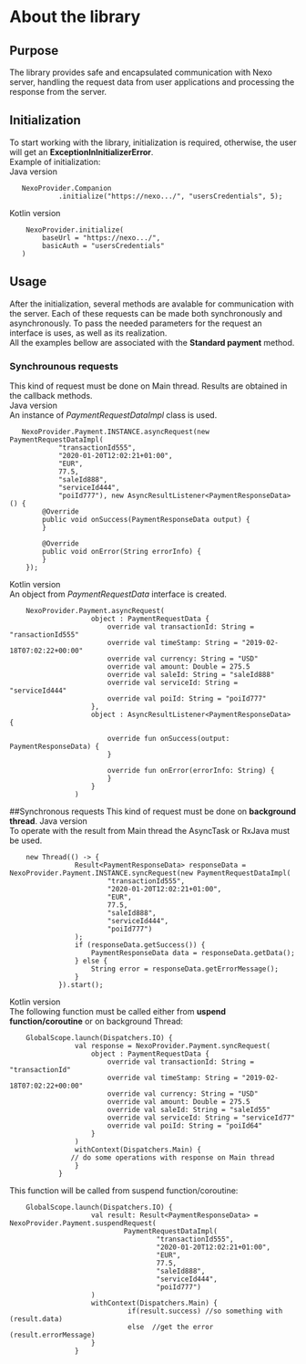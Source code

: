 # About the library
## Purpose
The library provides safe and encapsulated communication with Nexo server, handling the request data from user applications and processing the response from the server.
## Initialization
To start working with the library, initialization is required, otherwise, the user will get an **ExceptionInInitializerError**.<br/>
Example of initialization:<br/>
Java version

       NexoProvider.Companion
                .initialize("https://nexo.../", "usersCredentials", 5);
Kotlin version

        NexoProvider.initialize(
            baseUrl = "https://nexo.../",
            basicAuth = "usersCredentials"
       )
## Usage
After the initialization, several methods are avalable for communication with the server. Each of these requests can be made both synchronously and asynchronously. To pass the needed parameters for the request an interface is uses, as well as its realization.<br/>
All the examples bellow are associated with the **Standard payment** method.
### Synchrounous requests
This kind of request must be done on Main thread. Results are obtained in the callback methods.<br/>
Java version<br/>
An instance of *PaymentRequestDataImpl* class is used.

       NexoProvider.Payment.INSTANCE.asyncRequest(new PaymentRequestDataImpl(
                "transactionId555",
                "2020-01-20T12:02:21+01:00",
                "EUR",
                77.5,
                "saleId888",
                "serviceId444",
                "poiId777"), new AsyncResultListener<PaymentResponseData>() {
            @Override
            public void onSuccess(PaymentResponseData output) {
            }
  
            @Override
            public void onError(String errorInfo) {
            }
        });
Kotlin version<br/>
An object from *PaymentRequestData* interface is created.

        NexoProvider.Payment.asyncRequest(
                        object : PaymentRequestData {
                            override val transactionId: String = "ransactionId555"
                            override val timeStamp: String = "2019-02-18T07:02:22+00:00"
                            override val currency: String = "USD"
                            override val amount: Double = 275.5
                            override val saleId: String = "saleId888"
                            override val serviceId: String = "serviceId444"
                            override val poiId: String = "poiId777"
                        },
                        object : AsyncResultListener<PaymentResponseData> {

                            override fun onSuccess(output: PaymentResponseData) {
                            }

                            override fun onError(errorInfo: String) {
                            }
                        }
                    )


##Synchronous requests
This kind of request must be done on **background thread**.
Java version<br/>
To operate with the result from Main thread the AsyncTask or RxJava must be used.

        new Thread(() -> {
                    Result<PaymentResponseData> responseData = NexoProvider.Payment.INSTANCE.syncRequest(new PaymentRequestDataImpl(
                            "transactionId555",
                            "2020-01-20T12:02:21+01:00",
                            "EUR",
                            77.5,
                            "saleId888",
                            "serviceId444",
                            "poiId777")
                    );
                    if (responseData.getSuccess()) {
                        PaymentResponseData data = responseData.getData();
                    } else {
                        String error = responseData.getErrorMessage();
                    }
                }).start();
Kotlin version<br/>
The following function must be called either from **uspend function/coroutine** or on background Thread:

        GlobalScope.launch(Dispatchers.IO) {
                    val response = NexoProvider.Payment.syncRequest(
                        object : PaymentRequestData {
                            override val transactionId: String = "transactionId"
                            override val timeStamp: String = "2019-02-18T07:02:22+00:00"
                            override val currency: String = "USD"
                            override val amount: Double = 275.5
                            override val saleId: String = "saleId55"
                            override val serviceId: String = "serviceId77"
                            override val poiId: String = "poiId64"
                        }
                    )
                    withContext(Dispatchers.Main) {
                   // do some operations with response on Main thread
                    }
                }
This function will be called from suspend function/coroutine:

        GlobalScope.launch(Dispatchers.IO) {
                        val result: Result<PaymentResponseData> = NexoProvider.Payment.suspendRequest(
                                PaymentRequestDataImpl(
                                        "transactionId555",
                                        "2020-01-20T12:02:21+01:00",
                                        "EUR",
                                        77.5,
                                        "saleId888",
                                        "serviceId444",
                                        "poiId777")
                        )
                        withContext(Dispatchers.Main) {
                                 if(result.success) //so something with (result.data)
                                 else  //get the error (result.errorMessage)
                        }
                    }









